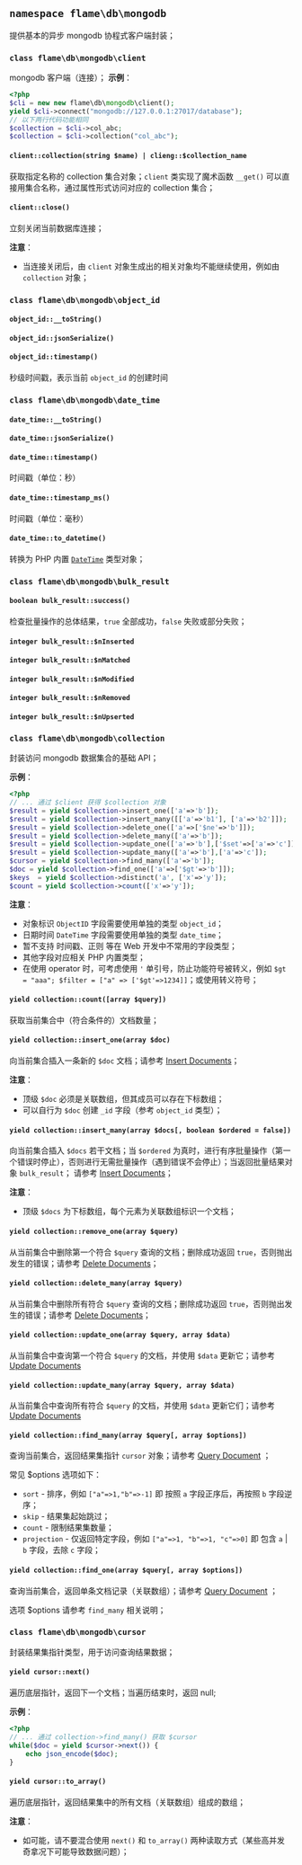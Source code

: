 ## `namespace flame\db\mongodb`
提供基本的异步 mongodb 协程式客户端封装；

### `class flame\db\mongodb\client`
mongodb 客户端（连接）；
**示例**：
``` PHP
<?php
$cli = new new flame\db\mongodb\client();
yield $cli->connect("mongodb://127.0.0.1:27017/database");
// 以下两行代码功能相同
$collection = $cli->col_abc;
$collection = $cli->collection("col_abc");
```

#### `client::collection(string $name) | clieng::$collection_name`
获取指定名称的 collection 集合对象；`client` 类实现了魔术函数 `__get()` 可以直接用集合名称，通过属性形式访问对应的 collection 集合；

#### `client::close()`
立刻关闭当前数据库连接；

**注意**：
* 当连接关闭后，由 `client` 对象生成出的相关对象均不能继续使用，例如由 `collection` 对象；

### `class flame\db\mongodb\object_id`
#### `object_id::__toString()`
#### `object_id::jsonSerialize()`
#### `object_id::timestamp()`
秒级时间戳，表示当前 `object_id` 的创建时间

### `class flame\db\mongodb\date_time`

#### `date_time::__toString()`

#### `date_time::jsonSerialize()`

#### `date_time::timestamp()`
时间戳（单位：秒）

#### `date_time::timestamp_ms()`
时间戳（单位：毫秒）

#### `date_time::to_datetime()`
转换为 PHP 内置 [`DateTime`](http://php.net/manual/en/class.datetime.php) 类型对象；

### `class flame\db\mongodb\bulk_result`

#### `boolean bulk_result::success()`
检查批量操作的总体结果，`true` 全部成功，`false` 失败或部分失败；

#### `integer bulk_result::$nInserted`
#### `integer bulk_result::$nMatched`
#### `integer bulk_result::$nModified`
#### `integer bulk_result::$nRemoved`
#### `integer bulk_result::$nUpserted`

### `class flame\db\mongodb\collection`
封装访问 mongodb 数据集合的基础 API；

**示例**：
``` PHP
<?php
// ... 通过 $client 获得 $collection 对象
$result = yield $collection->insert_one(['a'=>'b']);
$result = yield $collection->insert_many([['a'=>'b1'], ['a'=>'b2']]);
$result = yield $collection->delete_one(['a'=>['$ne'=>'b']]);
$result = yield $collection->delete_many(['a'=>'b']);
$result = yield $collection->update_one(['a'=>'b'],['$set'=>['a'=>'c']]);
$result = yield $collection->update_many(['a'=>'b'],['a'=>'c']);
$cursor = yield $collection->find_many(['a'=>'b']);
$doc = yield $collection->find_one(['a'=>['$gt'=>'b']]);
$keys  = yield $collection->distinct('a', ['x'=>'y']);
$count = yield $collection->count(['x'=>'y']);
```

**注意**：
* 对象标识 `ObjectID` 字段需要使用单独的类型 `object_id`；
* 日期时间 `DateTime` 字段需要使用单独的类型 `date_time`；
* 暂不支持 时间戳、正则 等在 Web 开发中不常用的字段类型；
* 其他字段对应相关 PHP 内置类型；
* 在使用 operator 时，可考虑使用 `'` 单引号，防止功能符号被转义，例如 `$gt = "aaa"; $filter = ["a" => ['$gt'=>1234]]`；或使用转义符号；

#### `yield collection::count([array $query])`
获取当前集合中（符合条件的）文档数量；

#### `yield collection::insert_one(array $doc)`
向当前集合插入一条新的 `$doc` 文档；请参考 [Insert Documents](https://docs.mongodb.com/manual/tutorial/insert-documents/)；

**注意**：
* 顶级 `$doc` 必须是关联数组，但其成员可以存在下标数组；
* 可以自行为 `$doc` 创建 `_id` 字段（参考 `object_id` 类型）；

#### `yield collection::insert_many(array $docs[, boolean $ordered = false])`
向当前集合插入 `$docs` 若干文档；当 `$ordered` 为真时，进行有序批量操作（第一个错误时停止），否则进行无需批量操作（遇到错误不会停止）；当返回批量结果对象 `bulk_result`；
请参考 [Insert Documents](https://docs.mongodb.com/manual/tutorial/insert-documents/)；

**注意**：
* 顶级 `$docs` 为下标数组，每个元素为关联数组标识一个文档；

#### `yield collection::remove_one(array $query)`
从当前集合中删除第一个符合 `$query` 查询的文档；删除成功返回 `true`，否则抛出发生的错误；请参考 [Delete Documents](https://docs.mongodb.com/manual/tutorial/remove-documents/)；

#### `yield collection::delete_many(array $query)`
从当前集合中删除所有符合 `$query` 查询的文档；删除成功返回 `true`，否则抛出发生的错误；请参考 [Delete Documents](https://docs.mongodb.com/manual/tutorial/remove-documents/)；

#### `yield collection::update_one(array $query, array $data)`
从当前集合中查询第一个符合 `$query` 的文档，并使用 `$data` 更新它；请参考 [Update Documents](https://docs.mongodb.com/manual/tutorial/update-documents/)

#### `yield collection::update_many(array $query, array $data)`
从当前集合中查询所有符合 `$query` 的文档，并使用 `$data` 更新它们；请参考 [Update Documents](https://docs.mongodb.com/manual/tutorial/update-documents/)

#### `yield collection::find_many(array $query[, array $options])`
查询当前集合，返回结果集指针 `cursor` 对象；请参考 [Query Document](https://docs.mongodb.com/manual/tutorial/query-documents/) ；

常见 $options 选项如下：
* `sort`       - 排序，例如 `["a"=>1,"b"=>-1]` 即 按照 `a` 字段正序后，再按照 `b` 字段逆序；
* `skip`       - 结果集起始跳过；
* `count`      - 限制结果集数量；
* `projection` - 仅返回特定字段，例如 `["a"=>1, "b"=>1, "c"=>0]`  即 包含 `a` | `b` 字段，去除 `c` 字段；

#### `yield collection::find_one(array $query[, array $options])`
查询当前集合，返回单条文档记录（关联数组）；请参考 [Query Document](https://docs.mongodb.com/manual/tutorial/query-documents/) ；

选项 $options 请参考 `find_many` 相关说明；

### `class flame\db\mongodb\cursor`
封装结果集指针类型，用于访问查询结果数据；

#### `yield cursor::next()`
遍历底层指针，返回下一个文档；当遍历结束时，返回 null;

**示例**：
``` PHP
<?php
// ... 通过 collection->find_many() 获取 $cursor
while($doc = yield $cursor->next()) {
	echo json_encode($doc);
}
```

#### `yield cursor::to_array()`
遍历底层指针，返回结果集中的所有文档（关联数组）组成的数组；

**注意**：
* 如可能，请不要混合使用 `next()` 和 `to_array()` 两种读取方式（某些高并发奇拿况下可能导致数据问题）；
